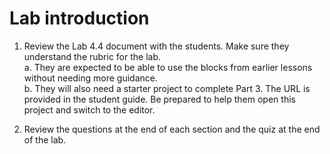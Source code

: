 # Lab introduction

1. Review the Lab 4.4 document with the students. Make sure they understand the rubric for the lab.\
a. They are expected to be able to use the blocks from earlier lessons without needing more guidance.\
b. They will also need a starter project to complete Part 3. The URL is provided in the student guide. Be prepared to help them open this project and switch to the editor.

1. Review the questions at the end of each section and the quiz at the end of the lab.
